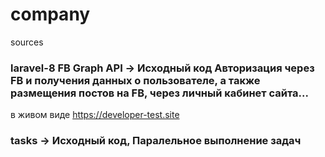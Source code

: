# company
 sources

### laravel-8 FB Graph API -> Исходный код Авторизация через FB и получения данных о пользователе, а также размещения постов на FB, через личный кабинет сайта...
в живом виде https://developer-test.site

### tasks  -> Исходный код, Паралельное выполнение задач
